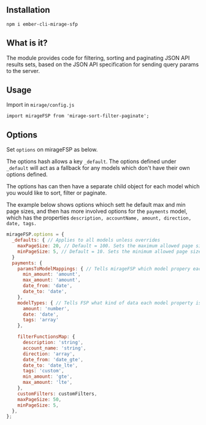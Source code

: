 ## Installation

`npm i ember-cli-mirage-sfp`

## What is it?

The module provides code for filtering, sorting and paginating JSON API results sets, based on the JSON API specification for sending query params to the server.

## Usage

Import in `mirage/config.js`

`import mirageFSP from 'mirage-sort-filter-paginate';`

## Options

Set `options` on mirageFSP as below.

The options hash allows a key `_default`. The options defined under `_default` will act as a fallback for any models which don't have their own options defined.

The options has can then have a separate child object for each model which you would like to sort, filter or paginate.

The example below shows options whioch sett he default max and min page sizes, and then has more involved options for the `payments` model, which has the properties `description, accountName, amount, direction, date, tags.`

```javascript
mirageFSP.options = {
  _defaults: { // Applies to all models unless overrides
    maxPageSize: 20, // Default = 100. Sets the maximum allowed page size, and will override `page[size]` in the query params if the query param exceeds maxPageSize.
    minPageSize: 5, // Default = 10. Sets the minimum allowed page size, and will override `page[size]` in the query params if the query param is smaller than minPageSize.
  }
  payments: {
    paramsToModelMappings: { // Tells mirageFSP which model propery each query param key pertains to. This is only required where the query param key and model name differ. For example, min_amount is a query param key that requires filtering on the amount property of the payment model.
      min_amount: 'amount',
      max_amount: 'amount',
      date_from: 'date',
      date_to: 'date',
    },
    modelTypes: { // Tells FSP what kind of data each model property is. This ios required so that it
      amount: 'number',
      date: 'date',
      tags: 'array'
    },

    filterFunctionsMap: {
      description: 'string',
      account_name: 'string',
      direction: 'array',
      date_from: 'date_gte',
      date_to: 'date_lte',
      tags: 'custom',
      min_amount: 'gte',
      max_amount: 'lte',
    },
    customFilters: customFilters,
    maxPageSize: 50,
    minPageSize: 5,
  },
};
```
